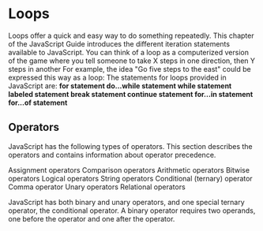 # Loops
Loops offer a quick and easy way to do something repeatedly. 
This chapter of the JavaScript Guide introduces the different iteration statements available to JavaScript.
You can think of a loop as a computerized version of the game where you tell someone to take X steps in one direction, then Y steps in another
For example, the idea "Go five steps to the east" could be expressed this way as a loop:
The statements for loops provided in JavaScript are:
**for statement
do...while statement
while statement
labeled statement
break statement
continue statement
for...in statement
for...of statement**

## Operators
JavaScript has the following types of operators. This section describes the operators and contains information about operator precedence.

Assignment operators
Comparison operators
Arithmetic operators
Bitwise operators
Logical operators
String operators
Conditional (ternary) operator
Comma operator
Unary operators
Relational operators

JavaScript has both binary and unary operators, and one special ternary operator, the conditional operator.
A binary operator requires two operands, one before the operator and one after the operator.

